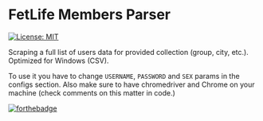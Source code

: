 # FetLife Members Parser

[![License: MIT](https://img.shields.io/badge/License-MIT-yellow.svg)](https://opensource.org/licenses/MIT)

Scraping a full list of users data for provided collection (group, city, etc.). Optimized for Windows (CSV).

To use it you have to change `USERNAME`, `PASSWORD` and `SEX` params in the configs section. Also make sure to have chromedriver
and Chrome on your machine (check comments on this matter in code.)

[![forthebadge](http://forthebadge.com/images/badges/ages-18.svg)](http://forthebadge.com)
